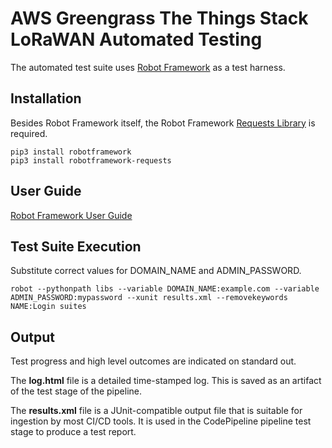 # AWS Greengrass The Things Stack LoRaWAN Automated Testing

The automated test suite uses [Robot Framework](https://robotframework.org/) as a test harness.

## Installation

Besides Robot Framework itself, the Robot Framework [Requests Library](https://github.com/MarketSquare/robotframework-requests) is required.

```
pip3 install robotframework
pip3 install robotframework-requests
```
## User Guide

[Robot Framework User Guide](https://robotframework.org/robotframework/latest/RobotFrameworkUserGuide.html)

## Test Suite Execution

Substitute correct values for DOMAIN_NAME and ADMIN_PASSWORD.

```
robot --pythonpath libs --variable DOMAIN_NAME:example.com --variable ADMIN_PASSWORD:mypassword --xunit results.xml --removekeywords NAME:Login suites
```

## Output

Test progress and high level outcomes are indicated on standard out.

The __log.html__ file is a detailed time-stamped log. This is saved as an artifact of the test stage of the pipeline.

The __results.xml__ file is a JUnit-compatible output file that is suitable for ingestion by most CI/CD tools. It is used in the CodePipeline pipeline test stage to produce a test report.

